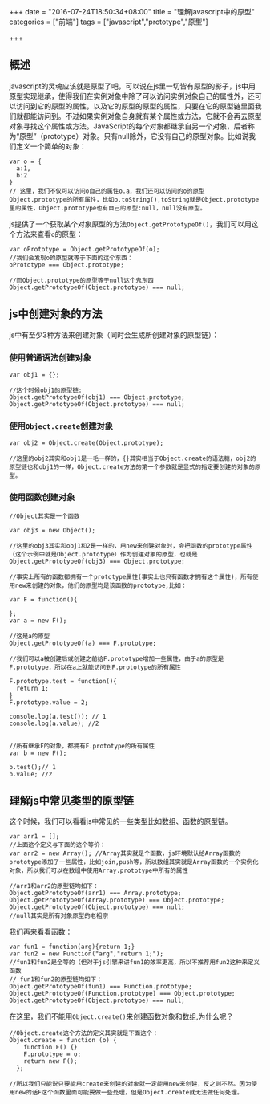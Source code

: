 +++
date = "2016-07-24T18:50:34+08:00"
title = "理解javascript中的原型"
categories = ["前端"]
tags = ["javascript","prototype","原型"]

+++

## 概述

javascript的灵魂应该就是原型了吧，可以说在js里一切皆有原型的影子，js中用原型实现继承，使得我们在实例对象中除了可以访问实例对象自己的属性外，还可以访问到它的原型的属性，以及它的原型的原型的属性，只要在它的原型链里面我们就都能访问到。不过如果实例对象自身就有某个属性或方法，它就不会再去原型对象寻找这个属性或方法。JavaScript的每个对象都继承自另一个对象，后者称为“原型”（prototype）对象。只有null除外，它没有自己的原型对象。比如说我们定义一个简单的对象：

```
var o = {
  a:1,
  b:2
}
// 这里，我们不仅可以访问o自己的属性o.a，我们还可以访问的o的原型Object.prototype的所有属性，比如o.toString(),toString就是Object.prototype里的属性，Object.prototype也有自己的原型:null，null没有原型。
```
js提供了一个获取某个对象原型的方法```Object.getPrototypeOf()```，我们可以用这个方法来查看```o```的原型：

```
var oPrototype = Object.getPrototypeOf(o);
//我们会发现o的原型就等于下面的这个东西：
oPrototype === Object.prototype;

//而Object.prototype的原型等于null这个鬼东西
Object.getPrototypeOf(Object.prototype) === null;
```
## js中创建对象的方法
js中有至少3种方法来创建对象（同时会生成所创建对象的原型链）：

### 使用普通语法创建对象

```
var obj1 = {};

//这个时候obj1的原型链:
Object.getPrototypeOf(obj1) === Object.prototype;
Object.getPrototypeOf(Object.prototype) === null;
```

### 使用```Object.create```创建对象

```
var obj2 = Object.create(Object.prototype);

//这里的obj2其实和obj1是一毛一样的，{}其实相当于Object.create的语法糖，obj2的原型链也和obj1的一样，Object.create方法的第一个参数就是显式的指定要创建的对象的原型。
```

### 使用函数创建对象
```
//Object其实是一个函数

var obj3 = new Object();

//这里的obj3其实和obj1和2是一样的，用new来创建对象时，会把函数的prototype属性（这个示例中就是Object.prototype）作为创建对象的原型，也就是
Object.getPrototypeOf(obj3) === Object.prototype;

//事实上所有的函数都拥有一个prototype属性(事实上也只有函数才拥有这个属性)，所有使用new来创建的对象，他们的原型均是该函数的prototype,比如：

var F = function(){

};
var a = new F();

//这是a的原型
Object.getPrototypeOf(a) === F.prototype;

//我们可以a被创建后或创建之前给F.prototype增加一些属性，由于a的原型是F.prototype，所以在a上就能访问到F.prototype的所有属性

F.prototype.test = function(){
  return 1;
}
F.prototype.value = 2;

console.log(a.test()); // 1
console.log(a.value); //2


//所有继承F的对象，都拥有F.prototype的所有属性
var b = new F();

b.test();// 1  
b.value; //2
```

## 理解js中常见类型的原型链
这个时候，我们可以看看js中常见的一些类型比如数组、函数的原型链。

```
var arr1 = [];
//上面这个定义与下面的这个等价：
var arr2 = new Array(); //Array其实就是个函数，js环境默认给Array函数的prototype添加了一些属性，比如join,push等，所以数组其实就是Array函数的一个实例化对象，所以我们可以在数组中使用Array.prototype中所有的属性

//arr1和arr2的原型链均如下：
Object.getPrototypeOf(arr1) === Array.prototype;
Object.getPrototypeOf(Array.prototype) === Object.prototype;
Object.getPrototypeOf(Object.prototype) === null;
//null其实是所有对象原型的老祖宗
```
我们再来看看函数：
```
var fun1 = function(arg){return 1;}
var fun2 = new Function("arg","return 1;");
//fun1和fun2是全等的（但对于js引擎来讲fun1的效率更高，所以不推荐用fun2这种来定义函数
// fun1和fun2的原型链均如下：
Object.getPrototypeOf(fun1) === Function.prototype;
Object.getPrototypeOf(Function.prototype) === Object.prototype;
Object.getPrototypeOf(Object.prototype) === null;

```

在这里，我们不能用```Object.create()```来创建函数对象和数组,为什么呢？

```
//Object.create这个方法的定义其实就是下面这个：
Object.create = function (o) {
    function F() {}
    F.prototype = o;
    return new F();
  };

//所以我们只能说只要能用create来创建的对象就一定能用new来创建，反之则不然。因为使用new的话F这个函数里面可能要做一些处理，但是Object.create就无法做任何处理。
```
